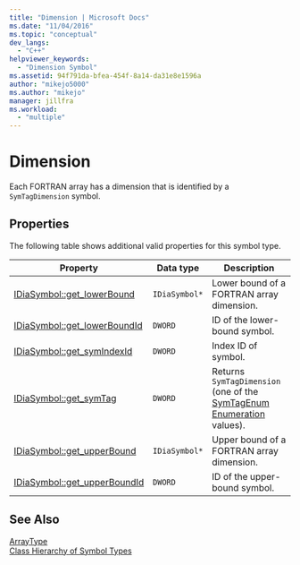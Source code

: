 ```yaml
---
title: "Dimension | Microsoft Docs"
ms.date: "11/04/2016"
ms.topic: "conceptual"
dev_langs: 
  - "C++"
helpviewer_keywords: 
  - "Dimension Symbol"
ms.assetid: 94f791da-bfea-454f-8a14-da31e8e1596a
author: "mikejo5000"
ms.author: "mikejo"
manager: jillfra
ms.workload: 
  - "multiple"
---
```

# Dimension
Each FORTRAN array has a dimension that is identified by a `SymTagDimension` symbol.  
  
## Properties  
 The following table shows additional valid properties for this symbol type.  
  
|Property|Data type|Description|  
|--------------|---------------|-----------------|  
|[IDiaSymbol::get_lowerBound](../../debugger/debug-interface-access/idiasymbol-get-lowerbound.md)|`IDiaSymbol*`|Lower bound of a FORTRAN array dimension.|  
|[IDiaSymbol::get_lowerBoundId](../../debugger/debug-interface-access/idiasymbol-get-lowerboundid.md)|`DWORD`|ID of the lower-bound symbol.|  
|[IDiaSymbol::get_symIndexId](../../debugger/debug-interface-access/idiasymbol-get-symindexid.md)|`DWORD`|Index ID of symbol.|  
|[IDiaSymbol::get_symTag](../../debugger/debug-interface-access/idiasymbol-get-symtag.md)|`DWORD`|Returns `SymTagDimension` (one of the [SymTagEnum Enumeration](../../debugger/debug-interface-access/symtagenum.md) values).|  
|[IDiaSymbol::get_upperBound](../../debugger/debug-interface-access/idiasymbol-get-upperbound.md)|`IDiaSymbol*`|Upper bound of a FORTRAN array dimension.|  
|[IDiaSymbol::get_upperBoundId](../../debugger/debug-interface-access/idiasymbol-get-upperboundid.md)|`DWORD`|ID of the upper-bound symbol.|  
  
## See Also  
 [ArrayType](../../debugger/debug-interface-access/arraytype.md)   
 [Class Hierarchy of Symbol Types](../../debugger/debug-interface-access/class-hierarchy-of-symbol-types.md)